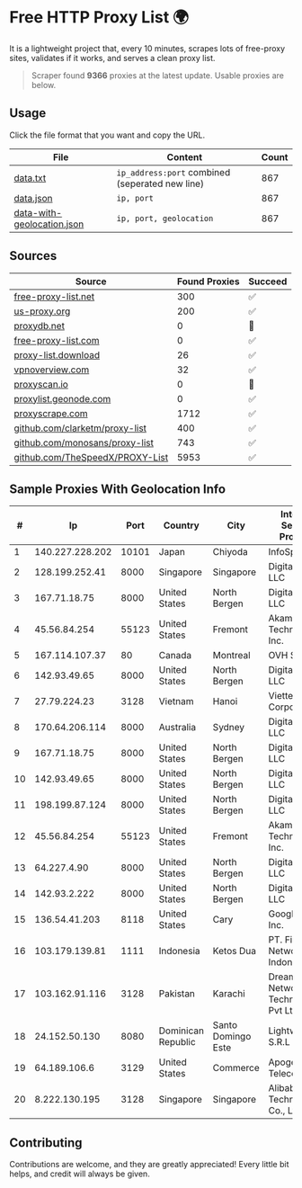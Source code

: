 
# Free HTTP Proxy List 🌍

It is a lightweight project that, every 10 minutes, scrapes lots of free-proxy sites, validates if it works, and serves a clean proxy list.


> Scraper found **9366** proxies at the latest update. Usable proxies are below.

## Usage

Click the file format that you want and copy the URL.


|File|Content|Count|
|----|-------|-----|
|[data.txt](https://raw.githubusercontent.com/themiralay/Proxy-List-World/master/data.txt)|`ip_address:port` combined (seperated new line)|867|
|[data.json](https://raw.githubusercontent.com/themiralay/Proxy-List-World/master/data.json)|`ip, port`|867|
|[data-with-geolocation.json](https://raw.githubusercontent.com/themiralay/Proxy-List-World/master/data-with-geolocation.json)|`ip, port, geolocation`|867|

## Sources

|Source|Found Proxies|Succeed|
|------|-------------|-------|
|[free-proxy-list.net](https://free-proxy-list.net)|300|✅|
|[us-proxy.org](https://www.us-proxy.org)|200|✅|
|[proxydb.net](http://proxydb.net)|0|🚫|
|[free-proxy-list.com](https://free-proxy-list.com/?page=&port=&type%5B%5D=http&type%5B%5D=https&up_time=0&search=Search)|0|✅|
|[proxy-list.download](https://www.proxy-list.download/HTTP)|26|✅|
|[vpnoverview.com](https://vpnoverview.com/privacy/anonymous-browsing/free-proxy-servers)|32|✅|
|[proxyscan.io](https://www.proxyscan.io)|0|🚫|
|[proxylist.geonode.com](https://proxylist.geonode.com/api/proxy-list?limit=300&page=1&sort_by=lastChecked&sort_type=desc&protocols=http,https)|0|✅|
|[proxyscrape.com](https://api.proxyscrape.com/v2/?request=displayproxies&protocol=http&timeout=10000&country=all&ssl=all&anonymity=all)|1712|✅|
|[github.com/clarketm/proxy-list](https://raw.githubusercontent.com/clarketm/proxy-list/master/proxy-list-raw.txt)|400|✅|
|[github.com/monosans/proxy-list](https://raw.githubusercontent.com/monosans/proxy-list/main/proxies/http.txt)|743|✅|
|[github.com/TheSpeedX/PROXY-List](https://raw.githubusercontent.com/TheSpeedX/PROXY-List/master/http.txt)|5953|✅|


## Sample Proxies With Geolocation Info

|#|Ip|Port|Country|City|Internet Service Provider|
|-|--|----|-------|----|-------------------------|
|1|140.227.228.202|10101|Japan|Chiyoda|InfoSphere|
|2|128.199.252.41|8000|Singapore|Singapore|DigitalOcean, LLC|
|3|167.71.18.75|8000|United States|North Bergen|DigitalOcean, LLC|
|4|45.56.84.254|55123|United States|Fremont|Akamai Technologies, Inc.|
|5|167.114.107.37|80|Canada|Montreal|OVH SAS|
|6|142.93.49.65|8000|United States|North Bergen|DigitalOcean, LLC|
|7|27.79.224.23|3128|Vietnam|Hanoi|Viettel Corporation|
|8|170.64.206.114|8000|Australia|Sydney|DigitalOcean, LLC|
|9|167.71.18.75|8000|United States|North Bergen|DigitalOcean, LLC|
|10|142.93.49.65|8000|United States|North Bergen|DigitalOcean, LLC|
|11|198.199.87.124|8000|United States|North Bergen|DigitalOcean, LLC|
|12|45.56.84.254|55123|United States|Fremont|Akamai Technologies, Inc.|
|13|64.227.4.90|8000|United States|North Bergen|DigitalOcean, LLC|
|14|142.93.2.222|8000|United States|North Bergen|DigitalOcean, LLC|
|15|136.54.41.203|8118|United States|Cary|Google Fiber Inc.|
|16|103.179.139.81|1111|Indonesia|Ketos Dua|PT. Fiber Networks Indonesia|
|17|103.162.91.116|3128|Pakistan|Karachi|Dreams Network & Technology Pvt Ltd|
|18|24.152.50.130|8080|Dominican Republic|Santo Domingo Este|Lightwave S.R.L|
|19|64.189.106.6|3129|United States|Commerce|Apogee Telecom Inc.|
|20|8.222.130.195|3128|Singapore|Singapore|Alibaba (US) Technology Co., Ltd.|



## Contributing

Contributions are welcome, and they are greatly appreciated! Every
little bit helps, and credit will always be given.

